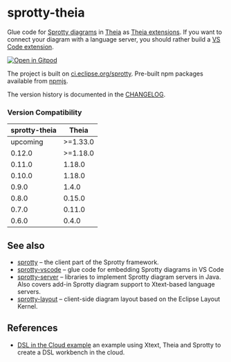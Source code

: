 # sprotty-theia

Glue code for [Sprotty diagrams](https://github.com/eclipse/sprotty) in [Theia](https://theia-ide.org) as [Theia extensions](https://theia-ide.org/docs/authoring_extensions). 
If you want to connect your diagram with a language server, you should rather build a [VS Code extension](https://github.com/eclipse/sprotty-vscode). 


[![Open in Gitpod](https://gitpod.io/button/open-in-gitpod.svg)](https://gitpod.io/#https://github.com/eclipse/sprotty-theia)

The project is built on [ci.eclipse.org/sprotty](https://ci.eclipse.org/sprotty/). Pre-built npm packages available from [npmjs](https://www.npmjs.com/package/sprotty-theia).

The version history is documented in the [CHANGELOG](https://github.com/eclipse/sprotty-theia/blob/master/CHANGELOG.md).

### Version Compatibility

| sprotty-theia | Theia  |
| ------------- | ------ |
| upcoming      | >=1.33.0|
| 0.12.0        | >=1.18.0|
| 0.11.0        | 1.18.0 |
| 0.10.0        | 1.18.0 |
| 0.9.0         | 1.4.0  |
| 0.8.0         | 0.15.0 |
| 0.7.0         | 0.11.0 |
| 0.6.0         | 0.4.0  |

## See also

- [sprotty](https://github.com/eclipse/sprotty) &ndash; the client part of the Sprotty framework.
- [sprotty-vscode](https://github.com/eclipse/sprotty-vscode) &ndash; glue code for embedding Sprotty diagrams in VS Code
- [sprotty-server](https://github.com/eclipse/sprotty-server) &ndash; libraries to implement Sprotty diagram servers in Java. Also covers add-in Sprotty diagram support to Xtext-based language servers.
- [sprotty-layout](https://github.com/eclipse/sprotty-layout) &ndash; client-side diagram layout based on the Eclipse Layout Kernel.

## References

- [DSL in the Cloud example](http://github.com/TypeFox/theia-xtext-sprotty-example) an example using Xtext, Theia and Sprotty to create a DSL workbench in the cloud.

